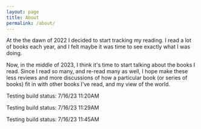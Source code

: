 ```yaml
---
layout: page
title: About
permalink: /about/
---
```


At the the dawn of 2022 I decided to start tracking my reading. I read a lot of
books each year, and I felt maybe it was time to see exactly what I was doing.

Now, in the middle of 2023, I think it's time to start talking about the books
I read. Since I read so many, and re-read many as well, I hope make these less
reviews and more discussions of how a particular book (or series of books) fit
in with other books I've read, and my view of the world. 

Testing build status: 7/16/23 11:20AM

Testing build status: 7/16/23 11:29AM

Testing build status: 7/16/23 11:45AM

